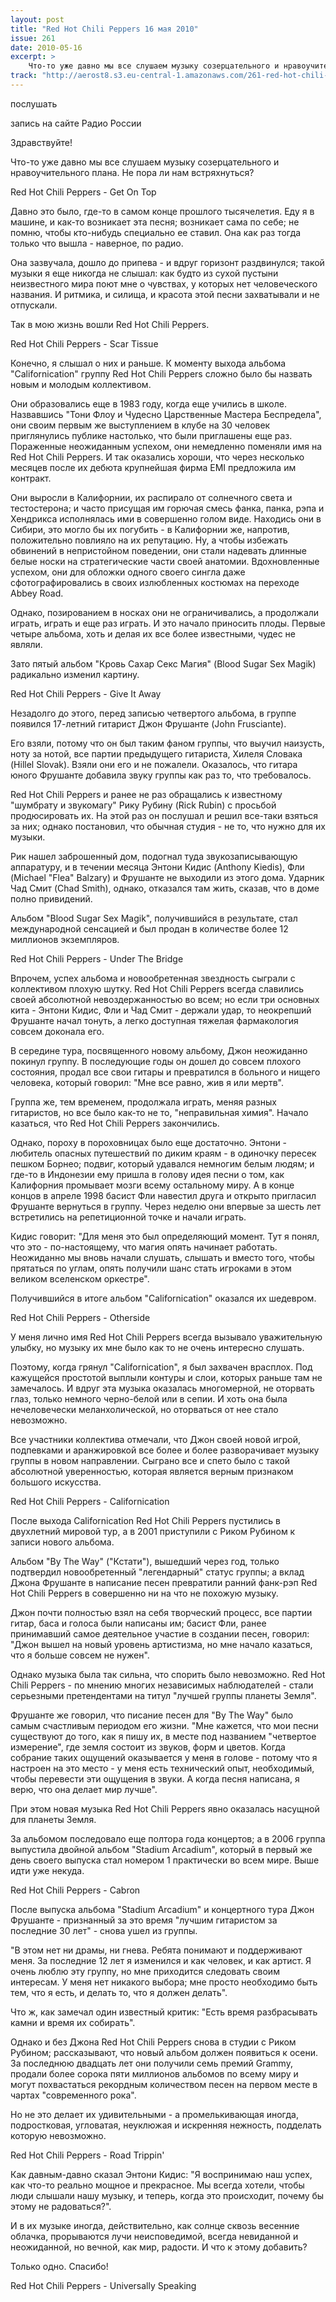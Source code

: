 ```yaml
---
layout: post
title: "Red Hot Chili Peppers 16 мая 2010"
issue: 261
date: 2010-05-16
excerpt: >
    Что-то уже давно мы все слушаем музыку созерцательного и нравоучительного плана. Не пора ли нам встряхнуться?
track: "http://aerost8.s3.eu-central-1.amazonaws.com/261-red-hot-chili-peppers.mp3"
---
```


послушать

запись на сайте Радио России

Здравствуйте!

Что-то уже давно мы все слушаем музыку созерцательного и нравоучительного плана. Не пора ли нам встряхнуться?

Red Hot Chili Peppers - Get On Top

Давно это было, где-то в самом конце прошлого тысячелетия. Еду я в машине, и как-то возникает эта песня; возникает сама по себе; не помню, чтобы кто-нибудь специально ее ставил. Она как раз тогда только что вышла - наверное, по радио.

Она зазвучала, дошло до припева - и вдруг горизонт раздвинулся; такой музыки я еще никогда не слышал: как будто из сухой пустыни неизвестного мира поют мне о чувствах, у которых нет человеческого названия. И ритмика, и силища, и красота этой песни захватывали и не отпускали.

Так в мою жизнь вошли Red Hot Chili Peppers.

Red Hot Chili Peppers - Scar Tissue

Конечно, я слышал о них и раньше. К моменту выхода альбома "Californication" группу Red Hot Chili Peppers сложно было бы назвать новым и молодым коллективом.

Они образовались еще в 1983 году, когда еще учились в школе. Назвавшись "Тони Флоу и Чудесно Царственные Мастера Беспредела", они своим первым же выступлением в клубе на 30 человек приглянулись публике настолько, что были приглашены еще раз. Пораженные неожиданным успехом, они немедленно поменяли имя на Red Hot Chili Peppers. И так оказались хороши, что через несколько месяцев после их дебюта крупнейшая фирма EMI предложила им контракт.

Они выросли в Калифорнии, их распирало от солнечного света и тестостерона; и часто присущая им горючая смесь фанка, панка, рэпа и Хендрикса исполнялась ими в совершенно голом виде. Находись они в Сибири, это могло бы их погубить - в Калифорнии же, напротив, положительно повлияло на их репутацию. Ну, а чтобы избежать обвинений в непристойном поведении, они стали надевать длинные белые носки на стратегические части своей анатомии. Вдохновленные успехом, они для обложки одного своего сингла даже сфотографировались в своих излюбленных костюмах на переходе Abbey Road.

Однако, позированием в носках они не ограничивались, а продолжали играть, играть и еще раз играть. И это начало приносить плоды. Первые четыре альбома, хоть и делая их все более известными, чудес не являли.

Зато пятый альбом "Кровь Сахар Секс Магия" (Blood Sugar Sex Magik) радикально изменил картину.

Red Hot Chili Peppers - Give It Away

Незадолго до этого, перед записью четвертого альбома, в группе появился 17-летний гитарист Джон Фрушанте (John Frusciante).

Его взяли, потому что он был таким фаном группы, что выучил наизусть, ноту за нотой, все партии предыдущего гитариста, Хилеля Словака (Hillel Slovak). Взяли они его и не пожалели. Оказалось, что гитара юного Фрушанте добавила звуку группы как раз то, что требовалось.

Red Hot Chili Peppers и ранее не раз обращались к известному "шумбрату и звукомагу" Рику Рубину (Rick Rubin) с просьбой продюсировать их. На этой раз он послушал и решил все-таки взяться за них; однако постановил, что обычная студия - не то, что нужно для их музыки.

Рик нашел заброшенный дом, подогнал туда звукозаписывающую аппаратуру, и в течении месяца Энтони Кидис (Anthony Kiedis), Фли (Michael "Flea" Balzary) и Фрушанте не выходили из этого дома. Ударник Чад Смит (Chad Smith), однако, отказался там жить, сказав, что в доме полно привидений.

Альбом "Blood Sugar Sex Magik", получившийся в результате, стал международной сенсацией и был продан в количестве более 12 миллионов экземпляров.

Red Hot Chili Peppers - Under The Bridge

Впрочем, успех альбома и новообретенная звездность сыграли с коллективом плохую шутку. Red Hot Chili Peppers всегда славились своей абсолютной невоздержанностью во всем; но если три основных кита - Энтони Кидис, Фли и Чад Смит - держали удар, то неокрепший Фрушанте начал тонуть, а легко доступная тяжелая фармакология совсем доконала его.

В середине тура, посвященного новому альбому, Джон неожиданно покинул группу. В последующие годы он дошел до совсем плохого состояния, продал все свои гитары и превратился в больного и нищего человека, который говорил: "Мне все равно, жив я или мертв".

Группа же, тем временем, продолжала играть, меняя разных гитаристов, но все было как-то не то, "неправильная химия". Начало казаться, что Red Hot Chili Peppers закончились.

Однако, пороху в пороховницах было еще достаточно. Энтони - любитель опасных путешествий по диким краям - в одиночку пересек пешком Борнео; подвиг, который удавался немногим белым людям; и где-то в Индонезии ему пришла в голову идея песни о том, как Калифорния промывает мозги всему остальному миру. А в конце концов в апреле 1998 басист Фли навестил друга и открыто пригласил Фрушанте вернуться в группу. Через неделю они впервые за шесть лет встретились на репетиционной точке и начали играть.

Кидис говорит: "Для меня это был определяющий момент. Тут я понял, что это - по-настоящему, что магия опять начинает работать. Неожиданно мы вновь начали слушать, слышать и вместо того, чтобы прятаться по углам, опять получили шанс стать игроками в этом великом вселенском оркестре".

Получившийся в итоге альбом "Сalifornication" оказался их шедевром.

Red Hot Chili Peppers - Otherside

У меня лично имя Red Hot Chili Peppers всегда вызывало уважительную улыбку, но музыку их мне было как то не очень интересно слушать.

Поэтому, когда грянул "Californication", я был захвачен врасплох. Под кажущейся простотой выплыли контуры и слои, которых раньше там не замечалось. И вдруг эта музыка оказалась многомерной, не оторвать глаз, только немного черно-белой или в сепии. И хоть она была нечеловечески меланхолической, но оторваться от нее стало невозможно.

Все участники коллектива отмечали, что Джон своей новой игрой, подпевками и аранжировкой все более и более разворачивает музыку группы в новом направлении. Сыграно все и спето было с такой абсолютной уверенностью, которая является верным признаком большого искусства.

Red Hot Chili Peppers - Californication

После выхода Californication Red Hot Chili Peppers пустились в двухлетний мировой тур, а в 2001 приступили с Риком Рубином к записи нового альбома.

Альбом "By The Way" ("Кстати"), вышедший через год, только подтвердил новообретенный "легендарный" статус группы; а вклад Джона Фрушанте в написание песен превратили ранний фанк-рэп Red Hot Chili Peppers в совершенно ни на что не похожую музыку.

Джон почти полностью взял на себя творческий процесс, все партии гитар, баса и голоса были написаны им; басист Фли, ранее принимавший самое деятельное участие в создании песен, говорил: "Джон вышел на новый уровень артистизма, но мне начало казаться, что я больше совсем не нужен".

Однако музыка была так сильна, что спорить было невозможно. Red Hot Chili Peppers - по мнению многих независимых наблюдателей - стали серьезными претендентами на титул "лучшей группы планеты Земля".

Фрушанте же говорил, что писание песен для "By The Way" было самым счастливым периодом его жизни. "Мне кажется, что мои песни существуют до того, как я пишу их, в месте под названием "четвертое измерение", где земля состоит из звуков, форм и цветов. Когда собрание таких ощущений оказывается у меня в голове - потому что я настроен на это место - у меня есть технический опыт, необходимый, чтобы перевести эти ощущения в звуки. А когда песня написана, я верю, что она делает мир лучше".

При этом новая музыка Red Hot Chili Peppers явно оказалась насущной для планеты Земля.

За альбомом последовало еще полтора года концертов; а в 2006 группа выпустила двойной альбом "Stadium Arcadium", который в первый же день своего выпуска стал номером 1 практически во всем мире. Выше идти уже некуда.

Red Hot Chili Peppers - Cabron

После выпуска альбома "Stadium Arcadium" и концертного тура Джон Фрушанте - признанный за это время "лучшим гитаристом за последние 30 лет" - снова ушел из группы.

"В этом нет ни драмы, ни гнева. Ребята понимают и поддерживают меня. За последние 12 лет я изменился и как человек, и как артист. Я очень люблю эту группу, но мне приходится следовать своим интересам. У меня нет никакого выбора; мне просто необходимо быть тем, что я есть, и делать то, что я должен делать".

Что ж, как замечал один известный критик: "Есть время разбрасывать камни и время их собирать".

Однако и без Джона Red Hot Chili Peppers снова в студии с Риком Рубином; рассказывают, что новый альбом должен появиться к осени. За последнюю двадцать лет они получили семь премий Grammy, продали более сорока пяти миллионов альбомов по всему миру и могут похвастаться рекордным количеством песен на первом месте в чартах "современного рока".

Но не это делает их удивительными - а промелькивающая иногда, подростковая, угловатая, неуклюжая и искренняя нежность, подделать которую невозможно.

Red Hot Chili Peppers - Road Trippin'

Как давным-давно сказал Энтони Кидис: "Я воспринимаю наш успех, как что-то реально мощное и прекрасное. Мы всегда хотели, чтобы люди слышали нашу музыку, и теперь, когда это происходит, почему бы этому не радоваться?".

И в их музыке иногда, действительно, как солнце сквозь весенние облачка, прорываются лучи неисповедимой, всегда невиданной и неожиданной, но вечной, как мир, радости. И что к этому добавить?

Только одно. Спасибо!

Red Hot Chili Peppers - Universally Speaking
